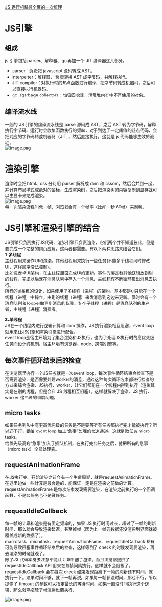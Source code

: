 [JS 运行机制最全面的一次梳理](https://mp.weixin.qq.com/s/PhuhUtQGz0uPxVrtNB4TCA)
# JS引擎
## 组成
js 引擎包括 parser、解释器、gc 再加一个 JIT 编译器这几部分。 	

- parser：负责把 javascript 源码转成 AST。
- interperter：解释器， 负责转换 AST 成字节码，并解释执行。
- JIT compiler：对执行时的热点函数进行编译，把字节码转成机器码，之后可以直接执行机器码。
- gc（garbage collector）：垃圾回收器，清理堆内存中不再使用的对象。

## 编译流水线
一般的 JS 引擎的编译流水线是 parse 源码成 AST，之后 AST 转为字节码，解释执行字节码。运行时会收集函数执行的频率，对于到达了一定阈值的热点代码，会把对应的字节码转成机器码（JIT），然后直接执行。这就是 js 代码能够生效的流程。<br />![image.png](https://cdn.nlark.com/yuque/0/2021/png/1561110/1627650208557-aa6861bd-1195-42ac-b552-ff1d998c3de6.png#clientId=u0b4f2906-dc5e-4&from=paste&height=130&id=uf71b9936&originHeight=202&originWidth=658&originalType=binary&ratio=1&rotation=0&showTitle=false&size=51472&status=done&style=none&taskId=ua092c82e-1d10-44d9-b3b8-11debc4679b&title=&width=424)
# 渲染引擎
渲染时会把 html、css 分别用 parser 解析成 dom 和 cssom，然后合并到一起，并计算布局样式成绝对的坐标，生成渲染树，之后把渲染树的内容复制到显存就可以由显卡来完成渲染。<br /> ![image.png](https://cdn.nlark.com/yuque/0/2021/png/1561110/1627650250218-ffb7cbac-28e5-485c-a9e9-0001dbd18af7.png#clientId=u0b4f2906-dc5e-4&from=paste&height=121&id=u456a3e6e&originHeight=184&originWidth=658&originalType=binary&ratio=1&rotation=0&showTitle=false&size=41424&status=done&style=none&taskId=u4d9fd9d5-0ce7-408c-8edf-7ab4cce7857&title=&width=433)<br />每一次渲染流程叫做一帧，浏览器会有一个帧率（比如一秒 60帧）来刷新。 

# JS引擎和渲染引擎的结合
JS引擎只负责执行JS代码，渲染引擎只负责渲染，它们两个并不知道彼此，但是要完成一个完整的网页应用，这两者都需要。有以下两种思路来结合它们。<br />**1.多线程**<br />主线程用来操作UI和渲染，其他线程用来执行一些任务(不能多个线程同时修改UI，这样顺序没法控制)。<br />比如说安卓UI架构：在主线程里面完成UI的更新。事件的绑定和其他逻辑放到别的线程，完成以后就在消息队列中存入一个消息，主线程辉不断循环取出消息去执行。<br />所有的ui系统的设计，如果使用了多线程（进程）的架构，基本都是ui只能在一个线程（进程）中操作，由别的线程（进程）来发消息到这边来更新。同时会有一个消息队列和 looper做异步消息的处理。各个子线程（进程）是消息队列的生产者，主线程（进程）消费者。

**2.单线程**<br />JS在一个线程内进行逻辑计算和 dom 操作，JS 执行渲染相互阻塞，event loop就用来让JS引擎和渲染引擎进行配合。<br />event loop是宿主环境为了集合渲染和JS执行，也为了处理JS执行时的高优先级任务而设计的机制。宿主环境有浏览器、node、跨端引擎等。
## 每次事件循环结束后的检查
在浏览器里执行一个JS任务就是一次event loop，每次事件循环结束会检查下是否需要渲染，是否需要处理worker的消息，通过这种每次循环结束都进行检查的方式来综合渲染、JS执行、worker，让它们都能在一个线程内得到执行（渲染其实是在别的线程，但是会和 JS 线程相互阻塞）。这样就解决了渲染、JS 执行、worker 这三者的调度问题。
## micro tasks
如果任务列队中有更高优先级的任务是不是要等所有任务都执行完才能被执行？所以还不行，要给 event loop 加上“急事”处理的快速通道，这就是微任务 micro tasks。<br />给优先级高的“急事”加入了插队机制，在执行完宏任务之后，就把所有的急事（micro task）全部处理完。
## requestAnimationFrame
在JS执行完，开始渲染之前会有一个生命周期，就是requestAnimationFrame。在这里边做一些计算是最合适的，能保证一定是在渲染之前做的计算。<br />requestAnimationFrame 是每次结束发现需要渲染，在渲染之前执行的一个回调函数，不是宏任务也不是微任务。
## requestIdleCallback
每一帧的计算和渲染是有固定频率的，如果 JS 执行时间过长，超过了一帧的刷新时间，那么就会导致渲染延迟，甚至掉帧（因为上一帧的数据还没渲染到界面就被覆盖成新的数据了）。<br />macrotask、microtask、requestAnimationFrame、requestIdleCallback 都有可能导致阻塞事件循环结束后的检查，这样等到了 check 的时候发现要渲染，再去渲染的时候就晚了。<br />除了JS 代码本身要注意不能让计算阻塞了渲染。而且浏览器提供了requestIdeCallback API 用来在每帧间隔执行，这样就不会阻塞了。<br />requestIdleCallback 会在每次 check 结束发现距离下一帧的刷新还有时间，就执行一下。如果时间不够，就下一帧再说。如果每一帧都没时间，那也不行，所以提供了 timeout 的参数可以指定最长的等待时间，如果一直没时间执行这个逻辑，那么就算拖延了帧渲染也要执行。

![image.png](https://cdn.nlark.com/yuque/0/2021/png/1561110/1627650564184-a470ff0b-47ec-4505-a973-29158f308834.png#clientId=u0b4f2906-dc5e-4&from=paste&height=305&id=ubbf5417f&originHeight=610&originWidth=618&originalType=binary&ratio=1&rotation=0&showTitle=false&size=148683&status=done&style=none&taskId=u7bdc8bf4-7f3a-4d32-a863-18b291e38d9&title=&width=309)
